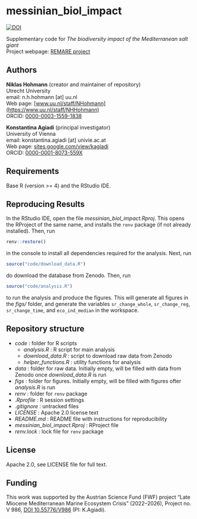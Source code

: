# messinian_biol_impact

[![DOI](https://zenodo.org/badge/DOI/10.5281/zenodo.10817726.svg)](https://doi.org/10.5281/zenodo.10817726)

Supplementary code for _The biodiversity impact of the Mediterranean salt giant_  
Project webpage: [REMARE project](https://sites.google.com/view/kagiadi/projects/remare)

## Authors

__Niklas Hohmann__  (creator and maintainer of repository)  
Utrecht University  
email: n.h.hohmann [at] uu.nl  
Web page: [www.uu.nl/staff/NHohmann](https://www.uu.nl/staff/NHHohmann)  
ORCID: [0000-0003-1559-1838](https://orcid.org/0000-0003-1559-1838)

__Konstantina Agiadi__ (principal investigator)  
University of Vienna  
email: konstantina.agiadi [at] univie.ac.at  
Web page: [sites.google.com/view/kagiadi](https://sites.google.com/view/kagiadi)  
ORCID: [0000-0001-8073-559X](https://orcid.org/0000-0001-8073-559X)  

## Requirements

Base R (version >= 4) and the RStudio IDE.

## Reproducing Results

In the RStudio IDE, open the file _messinian_biol_impact.Rproj_. This opens the RProject of the same name, and installs the `renv` package (if not already installed). Then, run

```R
renv::restore()
```

in the console to install all dependencies required for the analysis. Next, run

```R
source("code/download_data.R")
```

do download the database from Zenodo. Then, run

```R
source("code/analysis.R")
```

to run the analysis and produce the figures. This will generate all figures in the _figs/_ folder, and generate the variables `sr_change_whole`, `sr_change_reg`, `sr_change_time`, and `eco_ind_median` in the workspace.

## Repository structure

* _code_ : folder for R scripts
  * _analysis.R_ : R script for main analysis
  * _download_data.R_ : script to download raw data from Zenodo
  * _helper_functions.R_ : utility functions for analysis
* _data_ : folder for raw data. Initially empty, will be filled with data from Zenodo once _download_data.R_ is run
* _figs_ : folder for figures. Initially empty, will be filled with figures ofter _analysis.R_ is run
* _renv_ : folder for `renv` package
* _.Rprofile_ : R session settings
* _.gitignore_ : untracked files
* _LICENSE_ : Apache 2.0 license text
* _README.md_ : README file with instructions for reproducibility
* _messinian_biol_impact.Rproj_ : RProject file
* _renv.lock_ : lock file for `renv` package

## License

Apache 2.0, see LICENSE file for full text.

## Funding

This work was supported by the Austrian Science Fund (FWF) project “Late Miocene Mediterranean Marine Ecosystem Crisis” (2022–2026), Project no. V 986, [DOI 10.55776/V986](https://www.doi.org/10.55776/V986) (PI: K.Agiadi).
